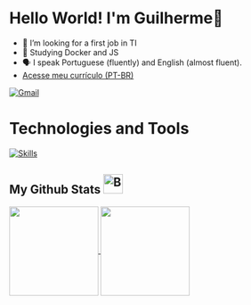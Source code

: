 # Hello World! I'm Guilherme👋

- 🔭 I’m looking for a first job in TI
- 📘 Studying Docker and JS
- 🗣️ I speak Portuguese (fluently) and English (almost fluent).
- [Acesse meu currículo (PT-BR)](https://github.com/Juillerms/Juillerms/raw/main/Curr%C3%ADculo%20Profissional%20%281%29.pdf)

[![Gmail](https://img.shields.io/badge/Gmail-333333?style=for-the-badge&logo=gmail&logoColor=red)](mailto:guilopes2108@gmail.com)


# Technologies and Tools

[![Skills](https://skillicons.dev/icons?i=figma,docker,bootstrap,vscode,postgres,github,mysql,eclipse,pycharm,css,html,django,git,java,js)](https://skillicons.dev)

## My Github Stats  <img src="https://raw.githubusercontent.com/Tarikul-Islam-Anik/Animated-Fluent-Emojis/master/Emojis/Objects/Bar%20Chart.png" alt="Bar Chart" width="35" height="35" />

<a href="https://github.com/anuraghazra/github-readme-stats">
  <img height=160 align="center" src="https://github-readme-stats.vercel.app/api?username=Juillerms&theme=dracula&rank_icon=github&hide=stars" />
</a>
<a href="https://github.com/anuraghazra/convoychat">
  <img height=160 align="center" src="https://github-readme-stats.vercel.app/api/top-langs?username=Juillerms&layout=compact&langs_count=8&theme=dracula&hide_progress=true"/>
</a><br><br>



